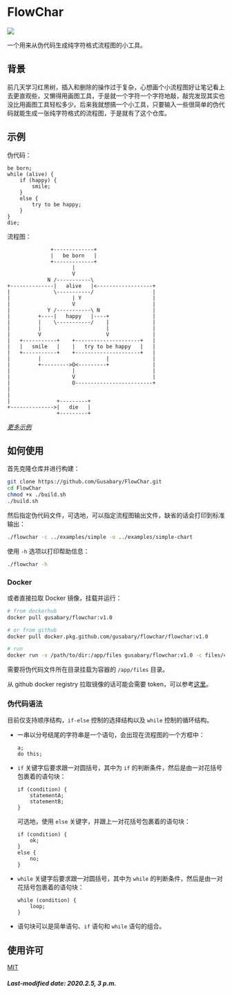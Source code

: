 # FlowChar

![](https://img.shields.io/badge/version-v1.0-9cf)

一个用来从伪代码生成纯字符格式流程图的小工具。

## 背景

前几天学习红黑树，插入和删除的操作过于复杂，心想画个小流程图好让笔记看上去更直观些，又懒得用画图工具，于是就一个字符一个字符地敲，敲完发现其实也没比用画图工具轻松多少。后来我就想搞一个小工具，只要输入一些很简单的伪代码就能生成一张纯字符格式的流程图，于是就有了这个仓库。

## 示例

伪代码：

```
be born;
while (alive) {
    if (happy) {
        smile;
    }
    else {
        try to be happy;
    }
}
die;
```

流程图：

```
              +-------------+                   
              |   be born   |                   
              +-------------+                   
                     |                          
                     V                          
             N /-----------\                    
+--------------|   alive   |<------------------+
|              \-----------/                   |
|                    | Y                       |
|                    V                         |
|            Y /-----------\ N                 |
|         +----|   happy   |----+              |
|         |    \-----------/    |              |
|         |                     |              |
|         V                     V              |
|   +-----------+    +---------------------+   |
|   |   smile   |    |   try to be happy   |   |
|   +-----------+    +---------------------+   |
|         |                     |              |
|         +--------->O<---------+              |
|                    |                         |
|                    V                         |
|                    O-------------------------+
|                                               
|                                               
|               +---------+                     
+-------------->|   die   |                     
                +---------+                     
```

[*更多示例*](./demo.md)

## 如何使用

首先克隆仓库并进行构建：

```bash
git clone https://github.com/Gusabary/FlowChar.git
cd FlowChar
chmod +x ./build.sh
./build.sh
```

然后指定伪代码文件，可选地，可以指定流程图输出文件，缺省的话会打印到标准输出：

```bash
./flowchar -c ../examples/simple -o ../examples/simple-chart
```

使用 `-h` 选项以打印帮助信息：

```bash
./flowchar -h
```

### Docker

或者直接拉取 Docker 镜像，挂载并运行：

```bash
# from dockerhub
docker pull gusabary/flowchar:v1.0

# or from github
docker pull docker.pkg.github.com/gusabary/flowchar/flowchar:v1.0

# run
docker run -v /path/to/dir:/app/files gusabary/flowchar:v1.0 -c files/code -o files/chart
```

需要将伪代码文件所在目录挂载为容器的 `/app/files` 目录。

从 github docker registry 拉取镜像的话可能会需要 token，可以参考[这里](<https://help.github.com/en/github/managing-packages-with-github-packages/configuring-docker-for-use-with-github-packages>)。

### 伪代码语法

目前仅支持顺序结构，`if-else` 控制的选择结构以及 `while` 控制的循环结构。

+ 一串以分号结尾的字符串是一个语句，会出现在流程图的一个方框中：

  ```
  a;
  do this;
  ```

+ `if` 关键字后要求跟一对圆括号，其中为 `if` 的判断条件，然后是由一对花括号包裹着的语句块：

  ```
  if (condition) {
      statementA;
      statementB;
  }
  ```

  可选地，使用 `else` 关键字，并跟上一对花括号包裹着的语句块：

  ```
  if (condition) {
      ok;
  }
  else {
      no;
  }
  ```

+ `while` 关键字后要求跟一对圆括号，其中为 `while` 的判断条件，然后是由一对花括号包裹着的语句块：

  ```
  while (condition) {
      loop;
  }
  ```

+ 语句块可以是简单语句、`if` 语句和 `while` 语句的组合。

## 使用许可

[MIT](./LICENSE)

##### Last-modified date: 2020.2.5, 3 p.m.
